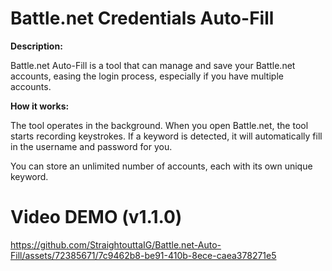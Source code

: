 # Battle.net Credentials Auto-Fill

**Description:**

Battle.net Auto-Fill is a tool that can manage and save your Battle.net accounts, easing the login process, especially if you have multiple accounts.

**How it works:**

The tool operates in the background. When you open Battle.net, the tool starts recording keystrokes. If a keyword is detected, it will automatically fill in the username and password for you.

You can store an unlimited number of accounts, each with its own unique keyword.

# Video DEMO (v1.1.0)

https://github.com/StraightouttaIG/Battle.net-Auto-Fill/assets/72385671/7c9462b8-be91-410b-8ece-caea378271e5


